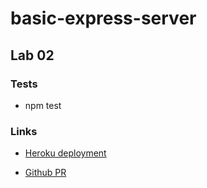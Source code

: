 # basic-express-server

## Lab 02

### Tests

* npm test

### Links

- [Heroku deployment](https://sm-basic-express-server.herokuapp.com/)

- [Github PR](https://github.com/SdMartinez13/basic-express-server/pull/1)
